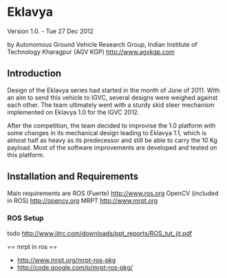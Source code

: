 Eklavya
========

Version 1.0. - Tue 27 Dec 2012

by Autonomous Ground Vehicle Research Group, Indian Institute of Technology Kharagpur  (AGV KGP)
<http://www.agvkgp.com>


Introduction
------------
Design of the Eklavya series had started in the month of June of 2011. With an aim to send this vehicle to IGVC, several designs were weighed against each other. The team ultimately went with a sturdy skid steer mechanism implemented on Eklavya 1.0 for the IGVC 2012.

After the competition, the team decided to improvise the 1.0 platform with some changes in its mechanical design leading to Eklavya 1.1, which is almost half as heavy as its predecessor and still be able to carry the 10 Kg payload. Most of the software improvements are developed and tested on this platform.




Installation and Requirements
-----------------------------
Main requirements are 
ROS (Fuerte) http://www.ros.org
OpenCV (included in ROS) http://opencv.org
MRPT http://www.mrpt.org

### ROS Setup ###

todo
http://www.jitrc.com/downloads/ppt_reports/ROS_tut_jit.pdf


== mrpt in ros ==

 * http://www.mrpt.org/mrpt-ros-pkg
 * http://code.google.com/p/mrpt-ros-pkg/



